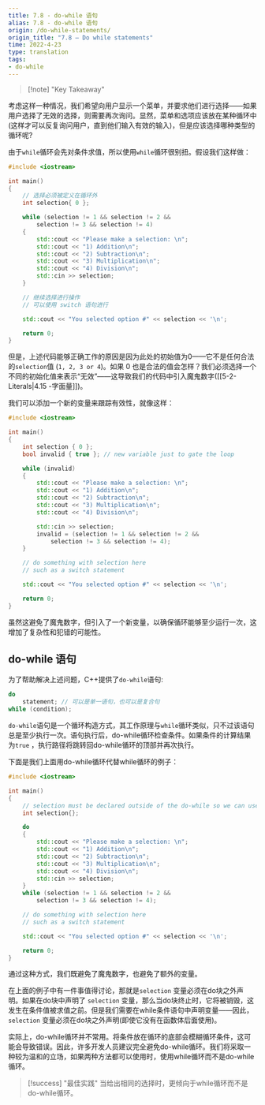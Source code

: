 ```yaml
---
title: 7.8 - do-while 语句
alias: 7.8 - do-while 语句
origin: /do-while-statements/
origin_title: "7.8 — Do while statements"
time: 2022-4-23
type: translation
tags:
- do-while
---
```


> [!note] "Key Takeaway"

考虑这样一种情况，我们希望向用户显示一个菜单，并要求他们进行选择——如果用户选择了无效的选择，则需要再次询问。显然，菜单和选项应该放在某种循环中(这样才可以反复询问用户，直到他们输入有效的输入)，但是应该选择哪种类型的循环呢?

由于`while`循环会先对条件求值，所以使用`while`循环很别扭。假设我们这样做：

```cpp
#include <iostream>

int main()
{
    // 选择必须被定义在循环外
    int selection{ 0 };

    while (selection != 1 && selection != 2 &&
        selection != 3 && selection != 4)
    {
        std::cout << "Please make a selection: \n";
        std::cout << "1) Addition\n";
        std::cout << "2) Subtraction\n";
        std::cout << "3) Multiplication\n";
        std::cout << "4) Division\n";
        std::cin >> selection;
    }

    // 继续选择进行操作
    // 可以使用 switch 语句进行

    std::cout << "You selected option #" << selection << '\n';

    return 0;
}
```

但是，上述代码能够正确工作的原因是因为此处的初始值为0——它不是任何合法的`selection`值 (`1, 2, 3 or 4`)。如果 0 也是合法的值会怎样？我们必须选择一个不同的初始化值来表示“无效”——这导致我们的代码中引入魔鬼数字([[5-2-Literals|4.15 -字面量]])。

我们可以添加一个新的变量来跟踪有效性，就像这样：

```cpp
#include <iostream>

int main()
{
    int selection { 0 };
    bool invalid { true }; // new variable just to gate the loop

    while (invalid)
    {
        std::cout << "Please make a selection: \n";
        std::cout << "1) Addition\n";
        std::cout << "2) Subtraction\n";
        std::cout << "3) Multiplication\n";
        std::cout << "4) Division\n";

        std::cin >> selection;
        invalid = (selection != 1 && selection != 2 &&
            selection != 3 && selection != 4);
    }

    // do something with selection here
    // such as a switch statement

    std::cout << "You selected option #" << selection << '\n';

    return 0;
}
```

虽然这避免了魔鬼数字，但引入了一个新变量，以确保循环能够至少运行一次，这增加了复杂性和犯错的可能性。

## do-while 语句

为了帮助解决上述问题，C++提供了`do-while`语句:

```cpp
do
    statement; // 可以是单一语句，也可以是复合句
while (condition);
```

`do-while`语句是一个循环构造方式，其工作原理与`while`循环类似，只不过该语句总是至少执行一次。语句执行后，do-while循环检查条件。如果条件的计算结果为`true` ，执行路径将跳转回do-while循环的顶部并再次执行。

下面是我们上面用do-while循环代替while循环的例子：

```cpp
#include <iostream>

int main()
{
    // selection must be declared outside of the do-while so we can use it later
    int selection{};

    do
    {
        std::cout << "Please make a selection: \n";
        std::cout << "1) Addition\n";
        std::cout << "2) Subtraction\n";
        std::cout << "3) Multiplication\n";
        std::cout << "4) Division\n";
        std::cin >> selection;
    }
    while (selection != 1 && selection != 2 &&
        selection != 3 && selection != 4);

    // do something with selection here
    // such as a switch statement

    std::cout << "You selected option #" << selection << '\n';

    return 0;
}
```


通过这种方式，我们既避免了魔鬼数字，也避免了额外的变量。

在上面的例子中有一件事值得讨论，那就是`selection` 变量必须在do块之外声明。如果在do块中声明了 `selection` 变量，那么当do块终止时，它将被销毁，这发生在条件值被求值之前。但是我们需要在while条件语句中声明变量——因此，`selection` 变量必须在do块之外声明(即使它没有在函数体后面使用)。

实际上，do-while循环并不常用。将条件放在循环的底部会模糊循环条件，这可能会导致错误。因此，许多开发人员建议完全避免do-while循环。我们将采取一种较为温和的立场，如果两种方法都可以使用时，使用while循环而不是do-while循环。

> [!success] "最佳实践"
> 当给出相同的选择时，更倾向于while循环而不是do-while循环。